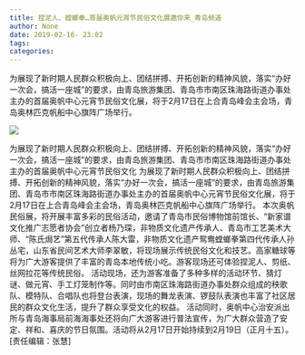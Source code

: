 ```yaml
---
title: 捏泥人、螳螂拳…首届奥帆元宵节民俗文化展邀你来_青岛频道
author: None
date: 2019-02-16- 23:02
tags: 
categories: 
---
```

为展现了新时期人民群众积极向上、团结拼搏、开拓创新的精神风貌，落实“办好一次会，搞活一座城”的要求，由青岛旅游集团、青岛市市南区珠海路街道办事处主办的首届奥帆中心元宵节民俗文化展，将于2月17日在上合青岛峰会主会场，青岛奥林匹克帆船中心旗阵广场举行。
<!-- more -->
                
<img align="center" border="0" src="http://p2.ifengimg.com/a/2016/0810/204c433878d5cf9size1_w16_h16.png" />
                
            
为展现了新时期人民群众积极向上、团结拼搏、开拓创新的精神风貌，落实“办好一次会，搞活一座城”的要求，由青岛旅游集团、青岛市市南区珠海路街道办事处主办的首届奥帆中心元宵节民俗文化
为展现了新时期人民群众积极向上、团结拼搏、开拓创新的精神风貌，落实“办好一次会，搞活一座城”的要求，由青岛旅游集团、青岛市市南区珠海路街道办事处主办的首届奥帆中心元宵节民俗文化展，将于2月17日在上合青岛峰会主会场，青岛奥林匹克帆船中心旗阵广场举行。
本次奥帆民俗展，将开展丰富多彩的民俗活动，邀请了青岛市民俗博物馆前馆长、“新家谱文化推广志愿者协会”创立者杨乃琛，非物质文化遗产传承人、青岛市工艺美术大师、“陈氏焗艺”第五代传承人陈大雷，非物质文化遗产鸳鸯螳螂拳第四代传承人孙丛宅，山东省民间艺术大师李翠敏，将现场展示传统民俗文化和技艺。高家糖球等将为广大游客提供了丰富的青岛本地传统小吃。游客现场还可体验捏泥人、剪纸、丝网拉花等传统民俗。
活动现场，还为游客准备了多种多样的活动环节、猜灯谜、做元宵、手工灯笼制作等。同时由市南区珠海路街道办事处群众组成的秧歌队、模特队、合唱队也将登台表演，现场的舞龙表演、锣鼓队表演也丰富了社区居民的群众文化生活，提升了群众享受文化的权益。
活动同时，奥帆中心治安派出所与青岛海事局前海海事处还将向广大游客进行普法宣传，为广大群众营造了安定、祥和、喜庆的节日氛围。活动将从2月17日开始持续到2月19日（正月十五）。
[责任编辑：张慧]
            
